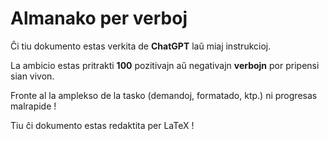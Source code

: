 # Almanako per verboj

Ĉi tiu dokumento estas verkita de **ChatGPT** laŭ miaj instrukcioj.

La ambicio estas pritrakti **100** pozitivajn aŭ negativajn **verbojn** por pripensi sian vivon. 

Fronte al la amplekso de la tasko (demandoj, formatado, ktp.) ni progresas malrapide !

Tiu ĉi dokumento estas redaktita per LaTeX !